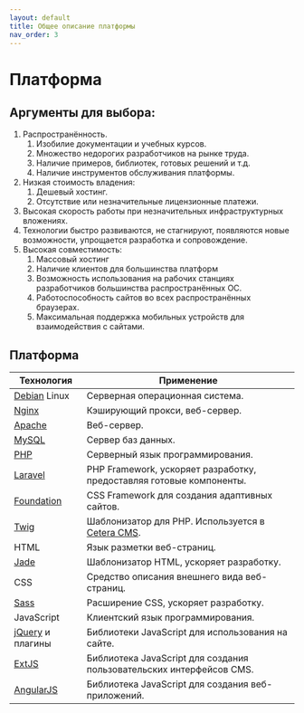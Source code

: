 ```yaml
---
layout: default
title: Общее описание платформы
nav_order: 3
---
```

# Платформа

## Аргументы для выбора:

1. Распространённость. 
	1. Изобилие документации и учебных курсов.
	2. Множество недорогих разработчиков на рынке труда.
	3. Наличие примеров, библиотек, готовых решений и т.д.
	4. Наличие инструментов обслуживания платформы.
2. Низкая стоимость владения:
	1. Дешевый хостинг.
	2. Отсутствие или незначительные лицензионные платежи.
3. Высокая скорость работы при незначительных инфраструктурных вложениях.
4. Технологии быстро развиваются, не стагнируют, появляются новые возможности, упрощается разработка и сопровождение.
5. Высокая совместимость:
	1. Массовый хостинг
	2. Наличие клиентов для большинства платформ
	3. Возможность использования на рабочих станциях разработчиков большинства распространённых ОС.
	4. Работоспособность сайтов во всех распространённых браузерах.
	5. Максимальная поддержка мобильных устройств для взаимодействия с сайтами.

## Платформа
<table class="hover stack">
	<thead>
		<tr>
			<th scope="col">Технология</th>
			<th scope="col">Применение</th>
		</tr>
	</thead>
	<tbody>
		<tr>
			<td><a href="https://www.debian.org/" title="Перейти на сайт debian.org">Debian</a> Linux</td>
			<td>Серверная операционная система.</td>
		</tr>
		<tr>
			<td><a href="http://nginx.org/" title="Перейти на сайт nginx.org">Nginx</a></td>
			<td>Кэширующий прокси, веб-сервер.</td>
		</tr>
		<tr>
			<td><a href="https://httpd.apache.org/" title="Перейти на сайт httpd.apache.org">Apache</a></td>
			<td>Веб-сервер.</td>
		</tr>
		<tr>
			<td><a href="https://www.mysql.com/" title="Перейти на сайт mysql.com">MySQL</a></td>
			<td>Сервер баз данных.</td>
		</tr>
		<tr>
			<td><a href="https://php.net/" title="Перейти на сайт php.net/">PHP</a></td>
			<td>Серверный язык программирования.</td>
		</tr>
		<tr>
			<td><a href="https://laravel.com/" title="Перейти на сайт laravel.com">Laravel</a></td>
			<td>PHP Framework, ускоряет разработку, предоставляя готовые компоненты.</td>
		</tr>
		<tr>
			<td><a href="http://foundation.zurb.com/" title="Перейти на сайт foundation.zurb.com/">Foundation</a></td>
			<td>CSS Framework для создания адаптивных сайтов.</td>
		</tr>
		<tr>
			<td><a href="http://twig.sensiolabs.org/" title="Перейти на сайт twig.sensiolabs.org">Twig</a></td>
			<td>Шаблонизатор для PHP. Используется в <a href="https://cetera.ru/cetera-cms/" title="О Cetera CMS">Cetera CMS</a>.</td>
		</tr>
		<tr>
			<td>HTML</td>
			<td>Язык разметки веб-страниц.</td>
		</tr>
		<tr>
			<td><a href="http://jade-lang.com/" title="Перейти на сайт jade-lang.com">Jade</a></td>
			<td>Шаблонизатор HTML, ускоряет разработку.</td>
		</tr>
		<tr>
			<td>CSS</td>
			<td>Средство описания внешнего вида веб-страниц.</td>
		</tr>
		<tr>
			<td><a href="http://sass-lang.com/" title="Перейти на сайт sass-lang.com">Sass</a></td>
			<td>Расширение CSS, ускоряет разработку.</td>
		</tr>
		<tr>
			<td>JavaScript</td>
			<td>Клиентский язык программирования.</td>
		</tr>
		<tr>
			<td><a href="https://jquery.com/" title="Перейти на сайт jquery.com">jQuery</a> и плагины</td>
			<td>Библиотеки JavaScript для использования на сайте.</td>
		</tr>
		<tr>
			<td><a href="https://www.sencha.com/products/extjs/#overview" title="Перейти на сайт sencha.com">ExtJS</a></td>
			<td>Библиотека JavaScript для создания пользовательских интерфейсов CMS.</td>
		</tr>
		<tr>
			<td><a href="https://angularjs.org/" title="Перейти на сайт angularjs.org">AngularJS</a></td>
			<td>Библиотека JavaScript для создания веб-приложений.</td>
		</tr>
	</tbody>
</table>